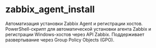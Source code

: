 # zabbix_agent_install
 Автоматизация установки Zabbix Agent и регистрации хостов. PowerShell-скрипт для автоматической установки агента Zabbix и регистрации Windows-хостов через API Zabbix. Поддерживает развертывание через Group Policy Objects (GPO).
